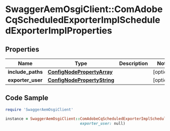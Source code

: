 # SwaggerAemOsgiClient::ComAdobeCqScheduledExporterImplScheduledExporterImplProperties

## Properties

Name | Type | Description | Notes
------------ | ------------- | ------------- | -------------
**include_paths** | [**ConfigNodePropertyArray**](ConfigNodePropertyArray.md) |  | [optional] 
**exporter_user** | [**ConfigNodePropertyString**](ConfigNodePropertyString.md) |  | [optional] 

## Code Sample

```ruby
require 'SwaggerAemOsgiClient'

instance = SwaggerAemOsgiClient::ComAdobeCqScheduledExporterImplScheduledExporterImplProperties.new(include_paths: null,
                                 exporter_user: null)
```


